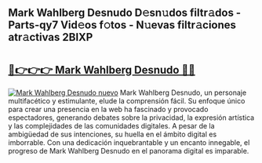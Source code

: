 ## Mark Wahlberg Desnudo D𝚎sn𝚞dos filtr𝚊dos - Parts-qy7 Vid𝚎os f𝚘tos - N𝚞evas filtr𝚊ciones atr𝚊ctivas 2BIXP

# <h2><a href="http://mb92ar.tromn.icu/?c=Mark+Wahlberg+Desnudo">🔗👉👉👉 Mark Wahlberg Desnudo 🔗🔗</a></h2>

[![Mark Wahlberg Desnudo nuevo](https://i.imgur.com/pEAQMta.gif)](http://mb92ar.tromn.icu/?c=Mark+Wahlberg+Desnudo)
Mark Wahlberg Desnudo, un personaje multifacético y estimulante, elude la comprensión fácil. Su enfoque único para crear una presencia en la web ha fascinado y provocado espectadores, generando debates sobre la privacidad, la expresión artística y las complejidades de las comunidades digitales. A pesar de la ambigüedad de sus intenciones, su huella en el ámbito digital es imborrable. Con una dedicación inquebrantable y un encanto innegable, el progreso de Mark Wahlberg Desnudo en el panorama digital es imparable.
